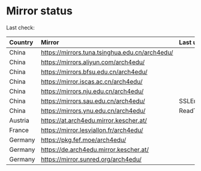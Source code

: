 <script src="./time.js"></script>
# Mirror status
Last check: <script type="text/javascript">localize(1686640586.8678024);</script>

|Country|Mirror|Last update|
|:------|:-----|:----------|
|China|https://mirrors.tuna.tsinghua.edu.cn/arch4edu/|<script type="text/javascript">localize(1686594663);</script>|
|China|https://mirrors.aliyun.com/arch4edu/|<script type="text/javascript">localize(1686551739);</script>|
|China|https://mirrors.bfsu.edu.cn/arch4edu/|<script type="text/javascript">localize(1686594663);</script>|
|China|https://mirror.iscas.ac.cn/arch4edu/|<script type="text/javascript">localize(1686594663);</script>|
|China|https://mirrors.nju.edu.cn/arch4edu/|<script type="text/javascript">localize(1686594663);</script>|
|China|https://mirrors.sau.edu.cn/arch4edu/|SSLError|
|China|https://mirrors.ynu.edu.cn/arch4edu/|ReadTimeout|
|Austria|https://at.arch4edu.mirror.kescher.at/|<script type="text/javascript">localize(1686594663);</script>|
|France|https://mirror.lesviallon.fr/arch4edu/|<script type="text/javascript">localize(1686594663);</script>|
|Germany|https://pkg.fef.moe/arch4edu/|<script type="text/javascript">localize(1686594663);</script>|
|Germany|https://de.arch4edu.mirror.kescher.at/|<script type="text/javascript">localize(1686594663);</script>|
|Germany|https://mirror.sunred.org/arch4edu/|<script type="text/javascript">localize(1686594663);</script>|

<script src="./tablefilter/tablefilter.js"></script>
<script src="./table.js"></script>